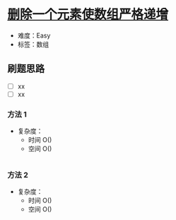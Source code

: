 # [删除一个元素使数组严格递增](https://leetcode-cn.com/problems/remove-one-element-to-make-the-array-strictly-increasing/)

- 难度：Easy
- 标签：数组

## 刷题思路

- [ ] xx
- [ ] xx

### 方法 1

- 复杂度：
    - 时间 O()
    - 空间 O()

``` js

```

### 方法 2

- 复杂度：
    - 时间 O()
    - 空间 O()

``` js

```
